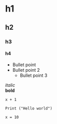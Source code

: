 # h1
## h2
### h3
#### h4

- Bullet point
- Bullet point 2
  - Bullet point 3

*italic*<br>
**bold**

`x + 1`

````
Print ("Hello world")

x = 10
````


